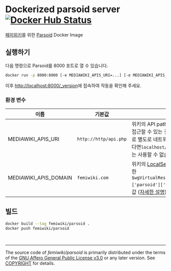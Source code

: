Dockerized parsoid server [![Docker Hub Status]][Docker Hub Link]
========

[페미위키]를 위한 [Parsoid] Docker Image

## 실행하기

다음 명령으로 Parsoid를 8000 포트로 열 수 있습니다.

```sh
docker run -p 8000:8000 [-e MEDIAWIKI_APIS_URI=...] [-e MEDIAWIKI_APIS_DOMAIN=...] femiwiki/parsoid
```

이후 [http://localhost:8000/_version](http://localhost:8000/_version)에 접속하여 작동을 확인해 주세요.

### 환경 변수

| 이름 | 기본값 | 설명 |
--|--|--
MEDIAWIKI_APIS_URI | `http://http/api.php` | 위키의 API path. Container 안에서 접근할 수 있는 것이어야 하며 그러므로 별도로 네트워크 설정을 하지 않는다면`localhost/api.php`와 같은 주소는 사용할 수 없습니다.
MEDIAWIKI_APIS_DOMAIN | `femiwiki.com` | 위키의 [LocalSettings.php](https://www.mediawiki.org/wiki/Manual:LocalSettings.php)에서 정의한 `$wgVirtualRestConfig['modules']['parsoid']['domain']`과 동일한 값 ([자세한 설명](https://www.mediawiki.org/wiki/Parsoid/Setup#Configuration))

## 빌드

```sh
docker build --tag femiwiki/parsoid .
docker push femiwiki/parsoid
```

&nbsp;

--------

The source code of *femiwiki/parsoid* is primarily distributed under the terms
of the [GNU Affero General Public License v3.0] or any later version. See
[COPYRIGHT] for details.

[Docker Hub Status]: https://badgen.net/docker/pulls/femiwiki/parsoid/?icon=docker&label=pulls
[Docker Hub Link]: https://hub.docker.com/r/femiwiki/parsoid/
[페미위키]: https://femiwiki.com
[Parsoid]: https://www.mediawiki.org/wiki/Parsoid
[GNU Affero General Public License v3.0]: LICENSE
[COPYRIGHT]: COPYRIGHT
